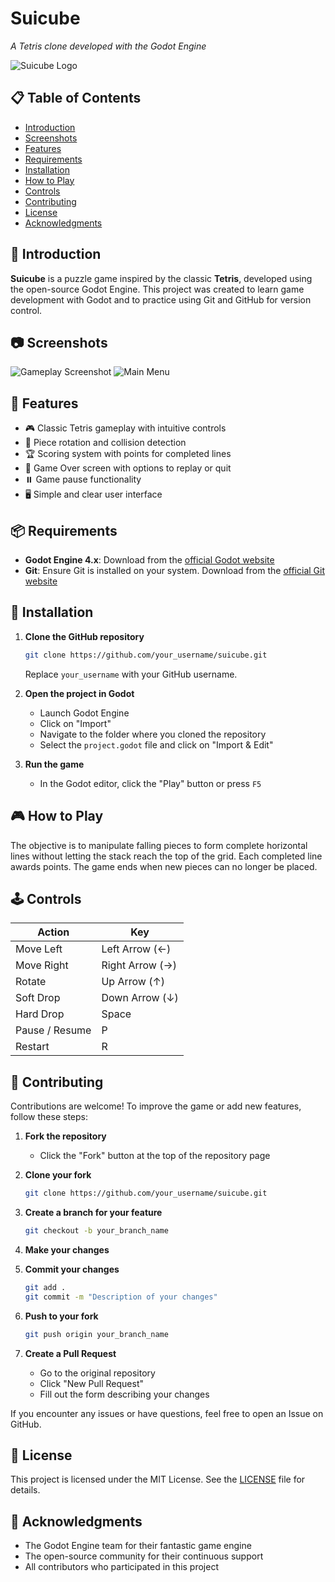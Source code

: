 # Suicube

*A Tetris clone developed with the Godot Engine*

![Suicube Logo](path/to/logo.png)

## 📋 Table of Contents
- [Introduction](#-introduction)
- [Screenshots](#-screenshots)
- [Features](#-features)
- [Requirements](#-requirements)
- [Installation](#-installation)
- [How to Play](#-how-to-play)
- [Controls](#-controls)
- [Contributing](#-contributing)
- [License](#-license)
- [Acknowledgments](#-acknowledgments)

## 📖 Introduction

**Suicube** is a puzzle game inspired by the classic **Tetris**, developed using the open-source Godot Engine. This project was created to learn game development with Godot and to practice using Git and GitHub for version control.

## 📷 Screenshots

![Gameplay Screenshot](path/to/screenshot1.png)
![Main Menu](path/to/screenshot2.png)

## 🚀 Features

- 🎮 Classic Tetris gameplay with intuitive controls
- 🔄 Piece rotation and collision detection
- 🏆 Scoring system with points for completed lines
- 🎯 Game Over screen with options to replay or quit
- ⏸️ Game pause functionality
- 🖥️ Simple and clear user interface

## 📦 Requirements

- **Godot Engine 4.x**: Download from the [official Godot website](https://godotengine.org)
- **Git**: Ensure Git is installed on your system. Download from the [official Git website](https://git-scm.com)

## 💾 Installation

1. **Clone the GitHub repository**
   ```bash
   git clone https://github.com/your_username/suicube.git
   ```
   Replace `your_username` with your GitHub username.

2. **Open the project in Godot**
   - Launch Godot Engine
   - Click on "Import"
   - Navigate to the folder where you cloned the repository
   - Select the `project.godot` file and click on "Import & Edit"

3. **Run the game**
   - In the Godot editor, click the "Play" button or press `F5`

## 🎮 How to Play

The objective is to manipulate falling pieces to form complete horizontal lines without letting the stack reach the top of the grid. Each completed line awards points. The game ends when new pieces can no longer be placed.

## 🕹️ Controls

| Action | Key |
|--------|-----|
| Move Left | Left Arrow (←) |
| Move Right | Right Arrow (→) |
| Rotate | Up Arrow (↑) |
| Soft Drop | Down Arrow (↓) |
| Hard Drop | Space |
| Pause / Resume | P |
| Restart | R |

## 🤝 Contributing

Contributions are welcome! To improve the game or add new features, follow these steps:

1. **Fork the repository**
   - Click the "Fork" button at the top of the repository page

2. **Clone your fork**
   ```bash
   git clone https://github.com/your_username/suicube.git
   ```

3. **Create a branch for your feature**
   ```bash
   git checkout -b your_branch_name
   ```

4. **Make your changes**

5. **Commit your changes**
   ```bash
   git add .
   git commit -m "Description of your changes"
   ```

6. **Push to your fork**
   ```bash
   git push origin your_branch_name
   ```

7. **Create a Pull Request**
   - Go to the original repository
   - Click "New Pull Request"
   - Fill out the form describing your changes

If you encounter any issues or have questions, feel free to open an Issue on GitHub.

## 📄 License

This project is licensed under the MIT License. See the [LICENSE](LICENSE) file for details.

## 👏 Acknowledgments

- The Godot Engine team for their fantastic game engine
- The open-source community for their continuous support
- All contributors who participated in this project
